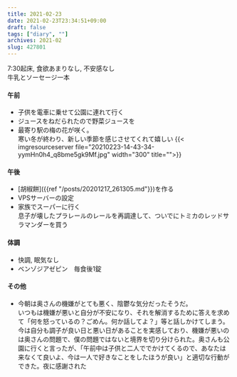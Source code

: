 ```yaml
---
title: 2021-02-23
date: 2021-02-23T23:34:51+09:00
draft: false
tags: ["diary", ""]
archives: 2021-02
slug: 427801
---
```

7:30起床, 食欲あまりなし, 不安感なし  
牛乳とソーセージ一本
#### 午前
- 子供を電車に乗せて公園に連れて行く
- ジュースをねだられたので野菜ジュースを
- 最寄り駅の梅の花が咲く。  
寒い冬が終わり、新しい季節を感じさせてくれて嬉しい
{{< imgresourceserver file="20210223-14-43-34-yymHn0h4_q8bme5gk9Mf.jpg" width="300" title="">}}
#### 午後
- [胡椒餅]({{ref "/posts/20201217_261305.md"}})を作る
- VPSサーバーの設定
- 家族でスーパーに行く  
息子が壊したプラレールのレールを再調達して、ついでにトミカのレッドサラマンダーを買う
#### 体調
- 快調, 眠気なし
- ベンゾジアゼピン　毎食後1錠
#### その他
- 今朝は奥さんの機嫌がとても悪く、陰鬱な気分だったそうだ。  
いつもは機嫌が悪いと自分が不安になり、それを解消するために答えを求めて「何を怒っているの？ごめん。何か話してよ？」等と話しかけてしまう。今は自分も調子が良い日と悪い日があることを実感しており、機嫌が悪いのは奥さんの問題で、僕の問題ではないと境界を切り分けられた。奥さんも公園に行くと言ったが、「午前中は子供と二人ででかけてくるので、あなたは来なくて良いよ、今は一人で好きなことをしたほうが良い」と適切な行動ができた。夜に感謝された